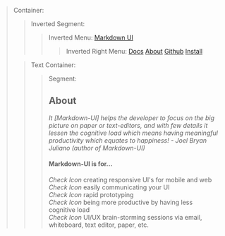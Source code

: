> Container:
> > Inverted Segment:
> > > Inverted Menu:
> > > [Markdown UI](http：//jjuliano.github.io/markdown-ui "basic")
> > > > Inverted Right Menu:
> > > > [Docs](docs/toc.html)
> > > > [About](about.html "active")
> > > > [Github](https：//github.com/jjuliano/markdown-ui)
> > > > [Install](../index.html#install)
>
> <!-- -->
>
> > Text Container:
> > > Segment:
> > > ## About
> > > <i>It [Markdown-UI] helps the developer to focus on the big picture on paper or text-editors, and with few details it lessen the cognitive load which means having meaningful productivity which equates to happiness! - Joel Bryan Juliano (author of Markdown-UI)</i>
> > > <br />
> > > #### Markdown-UI is for...
> > > _Check Icon_ creating responsive UI's for mobile and web <br />
> > > _Check Icon_ easily communicating your UI <br />
> > > _Check Icon_ rapid prototyping <br />
> > > _Check Icon_ being more productive by having less cognitive load <br />
> > > _Check Icon_ UI/UX brain-storming sessions via email, whiteboard, text editor, paper, etc. <br />
>
> <!-- -->
>


